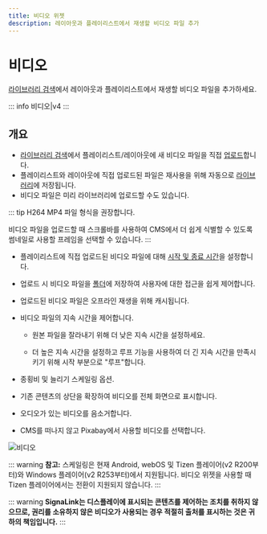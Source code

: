```yaml
---
title: 비디오 위젯
description: 레이아웃과 플레이리스트에서 재생할 비디오 파일 추가
---
```


# 비디오

[라이브러리 검색](/guide/layouts/editor/toolbar)에서 레이아웃과 플레이리스트에서 재생할 비디오 파일을 추가하세요.

::: info
비디오|v4
:::

## 개요

- [라이브러리 검색](/guide/layouts/editor/library-search)에서 플레이리스트/레이아웃에 새 비디오 파일을 직접 [업로드](/guide/media/library#add-media-upload)합니다.
- 플레이리스트와 레이아웃에 직접 업로드된 파일은 재사용을 위해 자동으로 [라이브러리](/guide/media/library)에 저장됩니다.
- 비디오 파일은 미리 라이브러리에 업로드할 수도 있습니다.

::: tip
H264 MP4 파일 형식을 권장합니다.

비디오 파일을 업로드할 때 스크롤바를 사용하여 CMS에서 더 쉽게 식별할 수 있도록 썸네일로 사용할 프레임을 선택할 수 있습니다.
:::

- 플레이리스트에 직접 업로드된 비디오 파일에 대해 [시작 및 종료 시간](/guide/media/playlists#widget-expiry-dates)을 설정합니다.

- 업로드 시 비디오 파일을 [폴더](/guide/tour/folders#saving-to-folders)에 저장하여 사용자에 대한 접근을 쉽게 제어합니다.

- 업로드된 비디오 파일은 오프라인 재생을 위해 캐시됩니다.

- 비디오 파일의 지속 시간을 제어합니다.
  - 원본 파일을 잘라내기 위해 더 낮은 지속 시간을 설정하세요.

  - 더 높은 지속 시간을 설정하고 루프 기능을 사용하여 더 긴 지속 시간을 만족시키기 위해 시작 부분으로 "루프"합니다.

- 종횡비 및 늘리기 스케일링 옵션.

- 기존 콘텐츠의 상단을 확장하여 비디오를 전체 화면으로 표시합니다.

- 오디오가 있는 비디오를 음소거합니다.

- CMS를 떠나지 않고 Pixabay에서 사용할 비디오를 선택합니다.

![비디오](/img/v4_media_module_video.png)

::: warning
**참고:**
스케일링은 현재 Android, webOS 및 Tizen 플레이어(v2 R200부터)와 Windows 플레이어(v2 R253부터)에서 지원됩니다.
비디오 위젯을 사용할 때 Tizen 플레이어에서는 전환이 지원되지 않습니다.
:::

::: warning
**SignaLink는 디스플레이에 표시되는 콘텐츠를 제어하는 조치를 취하지 않으므로, 권리를 소유하지 않은 비디오가 사용되는 경우 적절히 출처를 표시하는 것은 귀하의 책임입니다.**
::: 